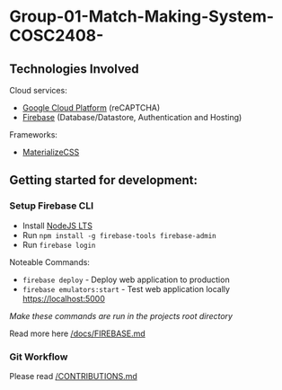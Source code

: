 # Group-01-Match-Making-System-COSC2408-

## Technologies Involved

Cloud services:
- [Google Cloud Platform](https://cloud.google.com/) (reCAPTCHA)
- [Firebase](https://firebase.google.com/) (Database/Datastore, Authentication and Hosting)

Frameworks:
- [MaterializeCSS](https://materializecss.com/)

## Getting started for development:

### Setup Firebase CLI
- Install [NodeJS LTS](https://nodejs.org/en/download/)
- Run `npm install -g firebase-tools firebase-admin`
- Run `firebase login`

Noteable Commands:
- `firebase deploy` - Deploy web application to production
- `firebase emulators:start` - Test web application locally [https://localhost:5000](https://localhost:5000)

*Make these commands are run in the projects root directory*

Read more here [/docs/FIREBASE.md](/docs/FIREBASE.md)

### Git Workflow 
Please read [/CONTRIBUTIONS.md](/CONTRIBUTIONS.md)
